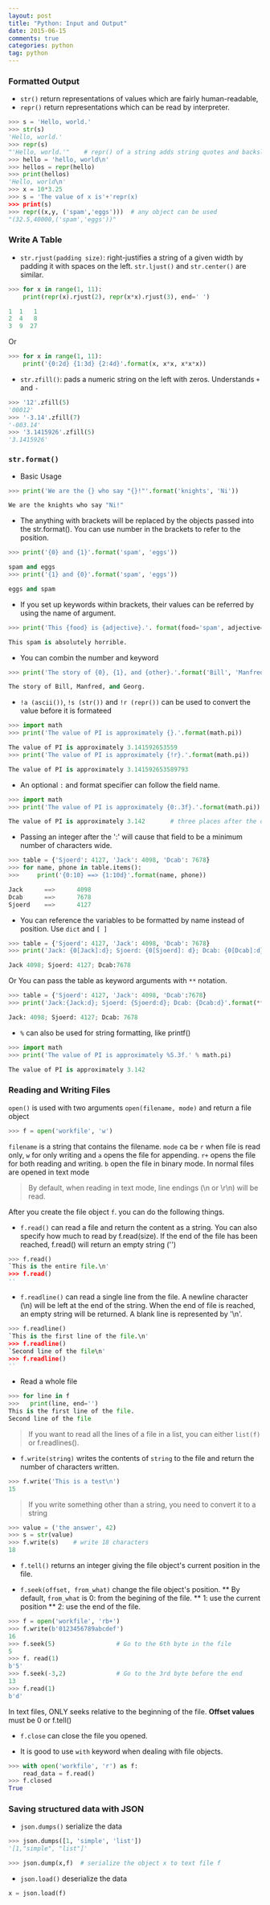 ```yaml
---
layout: post
title: "Python: Input and Output"
date: 2015-06-15
comments: true
categories: python
tag: python
---
```



### Formatted Output
* `str()` return representations of values which are fairly human-readable,
* `repr()` return representations which can be read by interpreter.

``` python
>>> s = 'Hello, world.'
>>> str(s)
'Hello, world.'
>>> repr(s)
"'Hello, world.'"    # repr() of a string adds string quotes and backslashes
>>> hello = 'hello, world\n'
>>> hellos = repr(hello)
>>> print(hellos)
'Hello, world\n'
>>> x = 10*3.25
>>> s = 'The value of x is'+'repr(x)
>>> print(s)
>>> repr((x,y, ('spam','eggs')))  # any object can be used
"(32.5,40000,('spam','eggs'))"
```
<!-- more -->

###  Write A Table

* `str.rjust(padding size)`: right-justifies a string of a given width by padding it with spaces on the left. `str.ljust()` and `str.center()` are similar.

``` python
>>> for x in range(1, 11):
    print(repr(x).rjust(2), repr(x*x).rjust(3), end=' ')

1  1   1
2  4   8
3  9  27 

```

Or

``` python
>>> for x in range(1, 11):
    print('{0:2d} {1:3d} {2:4d}'.format(x, x*x, x*x*x))
```

* `str.zfill()`: pads a numeric string on the left with zeros. Understands `+` and `-`

``` python
>>> '12'.zfill(5)
'00012'
>>> '-3.14'.zfill(7)
'-003.14'
>>> '3.1415926'.zfill(5)
'3.1415926'
```

### `str.format()`
* Basic Usage

``` python
>>> print('We are the {} who say "{}!"'.format('knights', 'Ni'))

We are the knights who say "Ni!"
```

* The anything with brackets will be replaced by the objects passed into the str.format(). You can use number in the brackets to refer to the position.

``` python
>>> print('{0} and {1}'.format('spam', 'eggs'))

spam and eggs
>>> print('{1} and {0}'.format('spam', 'eggs'))

eggs and spam
``` 

* If you set up keywords within brackets, their values can be referred by using the name of argument.

``` python
>>> print('This {food} is {adjective}.'. format(food='spam', adjective='absolutely horrible'))

This spam is absolutely horrible.
``` 

* You can combin the number and keyword

``` python
>>> print('The story of {0}, {1}, and {other}.'.format('Bill', 'Manfred', other='Georg'))

The story of Bill, Manfred, and Georg.
```

* `!a (ascii())`, `!s (str())` and `!r (repr())` can be used to convert the value before it is formateed

``` python
>>> import math
>>> print('The value of PI is approximately {}.'.format(math.pi))

The value of PI is approximately 3.141592653559
>>> print('The value of PI is approximately {!r}.'.format(math.pi))

The value of PI is approximately 3.141592653589793
```
* An optional `:` and format specifier can follow the field name. 

``` python
>>> import math
>>> print('The value of PI is approximately {0:.3f}.'.format(math.pi))

The value of PI is approximately 3.142       # three places after the decimal.
```
* Passing an integer after the ':' will cause that field to be a minimum number of characters wide. 

``` python
>>> table = {'Sjoerd': 4127, 'Jack': 4098, 'Dcab': 7678}
>>> for name, phone in table.items():
>>>     print('{0:10} ==> {1:10d}'.format(name, phone))

Jack      ==>      4098
Dcab      ==>      7678
Sjoerd    ==>      4127
```
* You can reference the variables to be formatted by name instead of position. Use `dict` and `[ ]`

``` python
>>> table = {'Sjoerd': 4127, 'Jack': 4098, 'Dcab': 7678}
>>> print('Jack: {0[Jack]:d}; Sjoerd: {0[Sjoerd]: d}; Dcab: {0[Dcab]:d}'.format(table))

Jack 4098; Sjoerd: 4127; Dcab:7678
```
Or You can pass the table as keyword arguments with `**` notation.

``` python
>>> table = {'Sjoerd': 4127, 'Jack': 4098, 'Dcab':7678}
>>> print('Jack:{Jack:d}; Sjoerd: {Sjoerd:d}; Dcab: {Dcab:d}'.format(**table))

Jack: 4098; Sjoerd: 4127; Dcab: 7678
```

* `%` can also be used for string formatting, like printf()

``` python
>>> import math
>>> print('The value of PI is approximately %5.3f.' % math.pi)

The value of PI is approximately 3.142
```

### Reading and Writing Files

 `open()` is used with two arguments `open(filename, mode)` and return a file object


``` python
>>> f = open('workfile', 'w')
```

`filename` is a string that contains the filename.
`mode` ca be `r` when file is read only, `w` for only writing and `a` opens the file for appending. `r+` opens the file for both reading and writing. 
`b` open the file in binary mode. In normal files are opened in text mode

> By default, when reading in text mode, line endings (\n or \r\n) will be read. 

After you create the file object `f`. you can do the following things.

* `f.read()` can read a file and return the content as a string. You can also specify how much to read by f.read(size). If the end of the file has been reached, f.read() will return an empty string ('')
 
``` python
>>> f.read()
`This is the entire file.\n'
>>> f.read()
''
```

* `f.readline()` can read a single line from the file. A newline character (\n) will be left at the end of the string. When the end of file is reached, an empty string will be returned. A blank line is represented by '\n'.

``` python
>>> f.readline()
`This is the first line of the file.\n'
>>> f.readline()
`Second line of the file\n'
>>> f.readline()
''
``` 

* Read a whole file

``` python
>>> for line in f
>>>   print(line, end='')
This is the first line of the file.
Second line of the file
```

> If you want to read all the lines of a file in a list, you can either `list(f)` or f.readlines().


* `f.write(string)` writes the contents of `string` to the file and return the number of characters written.

``` python
>>> f.write('This is a test\n')
15
```

> If you write something other than a string, you need to convert it to a string 


``` python
>>> value = ('the answer', 42)
>>> s = str(value)
>>> f.write(s)    # write 18 characters
18
```

* `f.tell()` returns an integer giving the file object's current position in the file.

* `f.seek(offset, from_what)` change the file object's position. 
** By default, `from_what` is 0: from the begining of the file.
** 1: use the current position
** 2: use the end of the file.

``` python
>>> f = open('workfile', 'rb+')
>>> f.write(b'0123456789abcdef')
16
>>> f.seek(5)                 # Go to the 6th byte in the file
5
>>> f. read(1)
b'5'
>>> f.seek(-3,2)              # Go to the 3rd byte before the end
13
>>> f.read(1)
b'd'
```
In text files, ONLY seeks relative to the beginning of the file. **Offset values** must be 0 or f.tell() 

* `f.close` can close the file you opened.

* It is good to use `with` keyword when dealing with file objects.

``` python
>>> with open('workfile', 'r') as f:
    read_data = f.read()
>>> f.closed
True
```
### Saving structured data with JSON

* `json.dumps()` serialize the data

``` python
>>> json.dumps([1, 'simple', 'list'])
'[1,"simple", "list"]'

>>> json.dump(x,f)  # serialize the object x to text file f
```

* `json.load()` deserialize the data

``` python
x = json.load(f)
```
